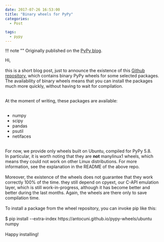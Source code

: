 ```yaml
---
date: 2017-07-26 16:53:00
title: "Binary wheels for PyPy"
categories:
  - Post

tags:
  - pypy
---
```


!!! note ""
    Originally published on the [PyPy blog](https://pypy.org/posts/2017/07/binary-wheels-for-pypy-8718353804433344916.html).


<html><body><p>Hi,<br>
<br>
this is a short blog post, just to announce the existence of this <a href="https://github.com/antocuni/pypy-wheels" target="_blank">Github repository</a>, which contains binary PyPy wheels for some selected packages. The availability of binary wheels means that you can install the packages much more quickly, without having to wait for compilation.<br>

</p>
<!-- more -->
<div>
<br></div>
At the moment of writing, these packages are available:<br>
<br>
<ul>
<li>numpy</li>
<li>scipy</li>
<li>pandas</li>
<li>psutil</li>
<li>netifaces</li>
</ul>
<br>
For now, we provide only wheels built on Ubuntu, compiled for PyPy 5.8.<br>
In particular, it is worth noting that they are <b>not</b> <span>manylinux1</span> wheels, which means they could not work on other Linux distributions. For more information, see the explanation in the README of the above repo.<br>
<br>
Moreover, the existence of the wheels does not guarantee that they work correctly 100% of the time. they still depend on <span>cpyext</span>, our C-API emulation layer, which is still work-in-progress, although it has become better and better during the last months. Again, the wheels are there only to save compilation time.<br>
<br>
To install a package from the wheel repository, you can invoke <span>pip</span> like this:<br>
<br>
<span>$ pip install --extra-index https://antocuni.github.io/pypy-wheels/ubuntu numpy</span><br>
<div>
<br></div>
<div>
Happy installing!</div></body></html>
